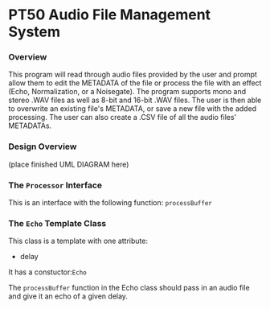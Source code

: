 # PT50 Audio File Management System


### Overview
This program will read through audio files provided by the user and prompt allow them to edit the METADATA of the file or process the file with an effect (Echo, Normalization, or a Noisegate). The program supports mono and stereo .WAV files as well as 8-bit and 16-bit .WAV files. The user is then able to overwrite an existing file's METADATA, or save a new file with the added processing. The user can also create a .CSV file of all the audio files' METADATAs.


### Design Overview
(place finished UML DIAGRAM here)


### The `Processor` Interface
This is an interface with the following function: `processBuffer`


### The `Echo` Template Class
This class is a template with one attribute:

* delay

It has a constuctor:`Echo`

The `processBuffer` function in the Echo class should pass in an audio file and give it an echo of a given delay.
